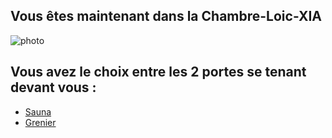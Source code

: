 ## Vous êtes maintenant dans la Chambre-Loic-XIA 

![photo](https://cdn.discordapp.com/attachments/772781214305222666/1034189603193749614/unknown.png)

## Vous avez le choix entre les 2 portes se tenant devant vous :

- [Sauna](https://github.com/Yahyabey48/tp-labyrinthe/tree/Sauna-Loic-XIA/Sauna-Loic-XIA.md)
- [Grenier](https://github.com/Yahyabey48/tp-labyrinthe/tree/Sortie/Sortie.md)
